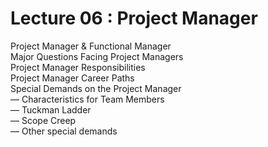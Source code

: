 # Lecture 06 : Project Manager
Project Manager & Functional Manager  
Major Questions Facing Project Managers  
Project Manager Responsibilities  
Project Manager Career Paths  
Special Demands on the Project Manager  
— Characteristics for Team Members    
— Tuckman Ladder  
— Scope Creep  
— Other special demands  